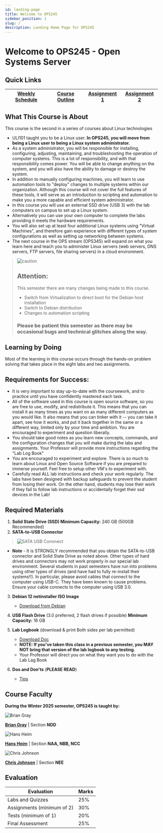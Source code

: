 ```yaml
---
id: landing-page
title: Welcome to OPS245
sidebar_position: 1
slug: /
description: Landing Home Page for OPS245
---
```


# Welcome to OPS245 - Open Systems Server

## Quick Links

| [Weekly Schedule](./weekly-schedule.md) | [Course Outline](https://apps.senecapolytechnic.ca/ssos/findOutline.do?schoolCode=SICT&termCode=20233&subjectCode=OPS245) | [Assignment 1](/B-Assignments/assignment1.md) | [Assignment 2](/B-Assignments/assignment2.md) |
| --------------------------------------- | --------------------------------------------------------------------------------------------------------------------- | --------------------------------------------- | --------------------------------------------- |

## What This Course is About

This course is the second in a series of courses about Linux technologies

- ULI101 taught you to be a Linux user. **In OPS245, you will move from being a Linux user to being a Linux system administrator.**
- As a system administrator, you will be responsible for installing, configuring, adjusting, maintaining, and troubleshooting the operation of computer systems. This is a lot of responsibility, and with that responsibility comes power. You will be able to change anything on the system, and you will also have the ability to damage or destroy the system.
- In addition to manually configuring machines, you will learn to use automation tools to "deploy" changes to multiple systems within our organization. Although this course will not cover the full features of these tools, it will serve as an introduction to scripting and automation to make you a more capable and efficient system administrator.
- In this course you will use an external SSD drive (USB 3) with the lab computers on campus to set up a Linux system.
- Alternatively you can use your own computer to complete the labs providing it meets the hardware requirements.
- You will also set up at least four additional Linux systems using "Virtual Machines", and therefore gain experience with different types of system configurations as well as setting up networking between systems.
- The next course in the OPS stream (OPS345) will expand on what you learn here and teach you to administer Linux servers (web servers, DNS servers, FTP servers, file sharing servers) in a cloud environment.

> ![caution](/img/caution.png)
>
> ## Attention:
>
> This semester there are many changes being made to this course.
>
> - Switch from Virtualization to direct boot for the Debian host installation
> - Switch to Debian distribution
> - Changes to automation scripting
>
> ### Please be patient this semester as there may be occasional bugs and technical glitches along the way.

## Learning by Doing

Most of the learning in this course occurs through the hands-on problem solving that takes place in the eight labs and two assignments.

## Requirements for Success:

- It is very important to stay up-to-date with the coursework, and to practice until you have confidently mastered each task.
- All of the software used in this course is open source software, so you are free to use, modify, and redistribute it. This means that you can install it as many times as you want on as many different computers as you would like. It also means that you can tinker with it -- you can take it apart, see how it works, and put it back together in the same or a different way, limited only by your time and ambition. You are encouraged to experiment and question liberally.
- You should take good notes as you learn new concepts, commands, and the configuration changes that you will make during the labs and assignments. Your Professor will provide more instructions regarding the "Lab Log Book"
- You are encouraged to experiment and explore. There is so much to learn about Linux and Open Source Software if you are prepared to immerse yourself. Feel free to setup other VM's to experiment with.
- Carefully read ALL lab instructions and check your work regularly. The labs have been designed with backup safeguards to prevent the student from losing their work. On the other hand, students may lose their work if they fail to follow lab instructions or accidentally forget their ssd devices in the Lab!

## Required Materials

1. **Solid State Drive (SSD) Minimum Capacity:** 240 GB (500GB Recommended)
2. **SATA-to-USB Connector**
> ![SATA USB Connnect](/img/satausbconnector.jpg)
   
   - **Note** - It is STRONGLY recommended that you obtain the SATA-to-USB connector and Solid State Drive as noted above. Other types of hard drives and connectors may not work properly in our special lab environment. Several students in past semesters have run into problems using other types of drives (and have had to fully re-install their systems!!). In particular, please avoid cables that connect to the computer using USB-C. They have been known to cause problems. Ensure your cable connects to the computer using USB 3.0.

3. **Debian 12 netinstaller ISO Image**

   - [Download from Debian](https://www.debian.org)

5. **USB Flash Drive** (3.0 preferred, 2 flash drives if possible) **Minimum Capacity:** 16 GB
6. **Lab Logbook** (download & print Both sides per lab permitted)

   - [Download Doc](/files/OPS245-Logbook-Online.doc)
   - **NOTE: If you've taken this class in a previous semester, you MAY NOT bring that version of the lab logbook to any testing.**
   - Your Professor will direct you on what they want you to do with the Lab Lag Book

7. **Dos and Don'ts** (**PLEASE READ**)

   - [Tips](/C-ExtraResources/tips.md)

## Course Faculty

**During the Winter 2025 semester, OPS245 is taught by:**

![Brian Gray](/img/bgray.png)

**[Brian Gray](mailto:brian.gray@senecapolytechnic.ca)** \| Section **NDD**

![Hans Heim](/img/hheim.jpg)

**[Hans Heim](mailto:hans.heim@senecapolytechnic.ca)** \| Section **NAA, NBB, NCC**

![Chris Johnson](/img/Chris.jpg)

**[Chris Johnson](mailto:chris.johnson@senecapolytechnic.ca)** \| Section **NEE**

<!---
![Peter Callaghan](/img/Petercallaghan.jpg)
**[Peter Callaghan](mailto:peter.callaghan@senecapolytechnic.ca)** \| Section **NAA, NBB**
![Saso Kocev](/img/Petercallaghan.jpg)
**[Saso Kocev](mailto:saso.kocev@senecapolytechnic.ca)** \| Section **ZAA**
![Azzad Kara](/img/Petercallaghan.jpg)
**[Azzad Kara](mailto:azzad.kara@senecapolytechnic.ca)** \| Section **ZBB**
--->


## Evaluation

| **Evaluation**             | **Marks** |
| -------------------------- | --------- |
| Labs and Quizzes           | 25%       |
| Assignments (minimum of 2) | 30%       |
| Tests (minimum of 1)       | 20%       |
| Final Assessment           | 25%       |
